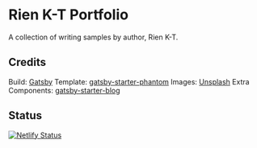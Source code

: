 # Rien K-T Portfolio

A collection of writing samples by author, Rien K-T.

## Credits

Build: [Gatsby](https://www.gatsbyjs.com/)
Template: [gatsby-starter-phantom](https://www.gatsbyjs.com/starters/anubhavsrivastava/gatsby-starter-phantom)
Images: [Unsplash](https://unsplash.com/)
Extra Components: [gatsby-starter-blog](https://github.com/gatsbyjs/gatsby-starter-blog)

## Status

[![Netlify Status](https://api.netlify.com/api/v1/badges/43a32141-3752-45b7-9ad4-1222aaa6019c/deploy-status)](https://rienkt.com)
